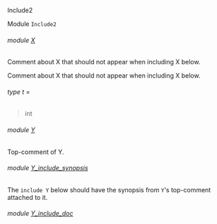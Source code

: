 Include2

Module `Include2`

<a id="module-X"></a>

###### module [X](Include2.X.md)

Comment about X that should not appear when including X below.

Comment about X that should not appear when including X below.

<a id="type-t"></a>

###### type t =

> int

<a id="module-Y"></a>

###### module [Y](Include2.Y.md)

Top-comment of Y.

<a id="module-Y_include_synopsis"></a>

###### module [Y_include_synopsis](Include2.Y_include_synopsis.md)

The `include Y` below should have the synopsis from `Y`'s top-comment
attached to it.

<a id="module-Y_include_doc"></a>

###### module [Y_include_doc](Include2.Y_include_doc.md)
